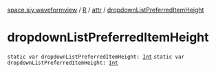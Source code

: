 [space.siy.waveformview](../../index.md) / [R](../index.md) / [attr](index.md) / [dropdownListPreferredItemHeight](./dropdown-list-preferred-item-height.md)

# dropdownListPreferredItemHeight

`static var dropdownListPreferredItemHeight: `[`Int`](https://kotlinlang.org/api/latest/jvm/stdlib/kotlin/-int/index.html)
`static var dropdownListPreferredItemHeight: `[`Int`](https://kotlinlang.org/api/latest/jvm/stdlib/kotlin/-int/index.html)
